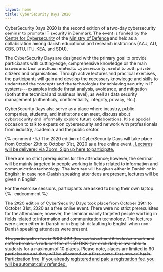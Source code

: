 ```yaml
---
layout: home
title: CyberSecurity Days 2020
---
```


CyberSecurity Days 2020 is the second edition of a two-day cybersecurity seminar to promote IT security in Denmark. The event is
funded by the [Centre for Cybersecurity](https://fe-ddis.dk/cfcs/Pages/cfcs.aspx) of the [Ministry of Defence](https://fmn.dk/eng/Pages/frontpage.aspx) and held as a collaboration among danish educational and research  institutions (AAU, AU, CBS, DTU, ITU, KEA, and SDU).

The CyberSecurity Days are designed with the primary goal to provide participants with cutting-edge, comprehensive knowledge on the main issues and best practices related to cybersecurity; useful to both private citizens and organisations. Through active lectures and practical exercises, the participants will gain and develop the necessary knowledge and skills to understand the concepts and the technologies for achieving security in IT systems---examples include threat analysis, avoidance, and mitigation (both at the technical and business level), as well as data security management (authenticity, confidentiality, integrity, privacy, etc.).

CyberSecurity Days also serve as a place where industry, public companies, students, and institutions can meet, discuss about cybersecurity and informally explore future collaborations. It is a special occasion to talk to experts on cybersecurity and network with professionals from industry, academia, and the public sector.

{% comment -%}
The 2020 edition of CyberSecurity Days will take place from October 29th to October 31st, 2020 as a free online event.<ins>. Lectures will be delivered via <a href="https://zoom.us/" target="_black">Zoom</a>. Sign up <a src="/register">here</a> to participate.

There are no strict prerequisites for the attendance; however, the seminar will be mainly targeted to people working in fields related to information and communication technology. The lectures will be given either in Danish or in English; in case non-Danish speaking attendees are present, lectures will be given in English.

For the exercise sessions, participants are asked to bring their own laptop.
{%- endcomment %}

The 2020 edition of CyberSecurity Days took place from October 29th to October 31st, 2020 as a free online event. There were no strict prerequisites for the attendance; however, the seminar mainly targeted people working in fields related to information and communication technology. The lectures were given either in Danish or in English defaulting to English when non-Danish speaking attendees were present.

<del class="text-muted">The participation fee is 1000 DKK (tax excluded) and it includes meals and coffee breaks.  A reduced fee of 250 DKK (tax excluded) is available to students for a maximum of 10 places.
Please note, places are limited to 60 participants and they will be allocated on a first-come-first-served basis.</del>
<ins class="bg-success"> Participation free.<ins> If you already registered and paid a registration fee, you will be automatically refunded. 

